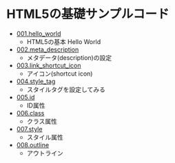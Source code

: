 # HTML5の基礎サンプルコード

* [001.hello_world](https://github.com/laikuaut/my_sample_code/blob/master/HTML5/learn_sample/001.hello_world.html)
    + HTML5の基本 Hello World
* [002.meta_description](https://github.com/laikuaut/my_sample_code/blob/master/HTML5/learn_sample/002.meta_description.html)
    + メタデータ(description)の設定
* [003.link_shortcut_icon](https://github.com/laikuaut/my_sample_code/blob/master/HTML5/learn_sample/003.link_shortcut_icon.html)
    + アイコン(shortcut icon)
* [004.style_tag](https://github.com/laikuaut/my_sample_code/blob/master/HTML5/learn_sample/004.style_tag.html)
    + スタイルタグを設定してみる
* [005.id](https://github.com/laikuaut/my_sample_code/blob/master/HTML5/learn_sample/005.id.html)
    + ID属性
* [006.class](https://github.com/laikuaut/my_sample_code/blob/master/HTML5/learn_sample/006.class.html)
    + クラス属性
* [007.style](https://github.com/laikuaut/my_sample_code/blob/master/HTML5/learn_sample/007.style.html)
    + スタイル属性
* [008.outline](https://github.com/laikuaut/my_sample_code/blob/master/HTML5/learn_sample/008.outline.html)
    + アウトライン

